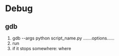 Debug
=====

gdb
---

1. gdb --args python script_name.py .......options......
2. run
3. if it stops somewhere: where